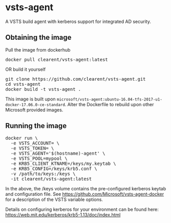 # vsts-agent
A VSTS build agent with kerberos support for integrated AD security.

## Obtaining the image
Pull the image from dockerhub
<pre>docker pull clearent/vsts-agent:latest</pre>

OR build it yourself
<pre>git clone https://github.com/clearent/vsts-agent.git
cd vsts-agent
docker build -t vsts-agent .</pre>

This image is built upon `microsoft/vsts-agent:ubuntu-16.04-tfs-2017-u1-docker-17.06.0-ce-standard`.  Alter the Dockerfile to rebuild upon other Microsoft provided images.

## Running the image
<pre>
docker run \
  -e VSTS_ACCOUNT=<name> \
  -e VSTS_TOKEN=<pat> \
  -e VSTS_AGENT='$(hostname)-agent' \
  -e VSTS_POOL=mypool \
  -e KRB5_CLIENT_KTNAME=/keys/my.keytab \
  -e KRB5_CONFIG=/keys/krb5.conf \
  -v /path/to/keys:/keys \
  -it clearent/vsts-agent:latest</pre>
  
In the above, the /keys volume contains the pre-configured kerberos keytab and configuration file.
See https://github.com/Microsoft/vsts-agent-docker for a description of the VSTS variable options.
  
Details on configuring kerberos for your environment can be found here: https://web.mit.edu/kerberos/krb5-1.13/doc/index.html
